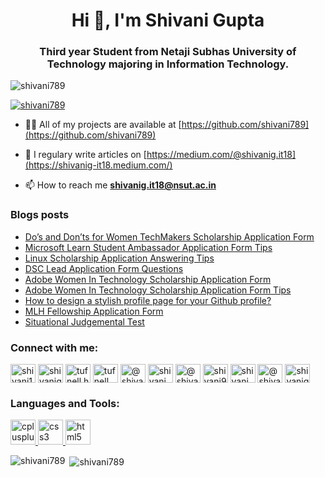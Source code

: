 <h1 align="center">Hi 👋, I'm Shivani Gupta</h1>
<h3 align="center">Third year Student from Netaji Subhas University of Technology majoring in Information Technology.</h3>

<p align="left"> <img src="https://komarev.com/ghpvc/?username=shivani789&label=Profile%20views&color=0e75b6&style=flat" alt="shivani789" /> </p>

<p align="left"> <a href="https://github.com/ryo-ma/github-profile-trophy"><img src="https://github-profile-trophy.vercel.app/?username=shivani789" alt="shivani789" /></a> </p>

- 👨‍💻 All of my projects are available at [https://github.com/shivani789](https://github.com/shivani789)

- 📝 I regulary write articles on [https://medium.com/@shivanig.it18](https://shivanig-it18.medium.com/)

- 📫 How to reach me **shivanig.it18@nsut.ac.in**


### Blogs posts
<!-- BLOG-POST-LIST:START -->
- [Do’s and Don’ts for Women TechMakers Scholarship Application Form](https://shivanig-it18.medium.com/dos-and-don-ts-for-women-techmakers-scholarship-application-form-5aa14f56260a)
- [Microsoft Learn Student Ambassador Application Form Tips](https://shivanig-it18.medium.com/microsoft-learn-student-ambassador-application-form-tips-b05689495296)
- [Linux Scholarship Application Answering Tips](https://shivanig-it18.medium.com/linux-scholarship-application-antips-55d44871ac90)
- [DSC Lead Application Form Questions](https://shivanig-it18.medium.com/dsc-lead-application-form-questions-c8a7c4e1732d)
- [Adobe Women In Technology Scholarship Application Form](https://shivanig-it18.medium.com/adobe-women-in-technology-scholarship-application-form-50b73fa00505)
- [Adobe Women In Technology Scholarship Application Form Tips](https://shivanig-it18.medium.com/adobe-women-in-technology-scholarship-application-form-tips-1f2edd95025a)
- [How to design a stylish profile page for your Github profile?](https://shivanig-it18.medium.com/how-to-design-a-stylish-profile-page-for-your-github-profile-20943b2c8a95)
- [MLH Fellowship Application Form](https://shivanig-it18.medium.com/mlh-fellowship-application-form-ef0e87c6fe3a)
- [Situational Judgemental Test](https://shivanig-it18.medium.com/situational-judgement-test-db763fc1e79c)
<!-- BLOG-POST-LIST:END -->

<h3 align="left">Connect with me:</h3>
<p align="left">
<a href="https://twitter.com/shivani13479081" target="blank"><img align="center" src="https://cdn.jsdelivr.net/npm/simple-icons@3.0.1/icons/twitter.svg" alt="shivani13479081" height="30" width="40" /></a>
<a href="https://linkedin.com/in/shivanigupta-61181b179" target="blank"><img align="center" src="https://cdn.jsdelivr.net/npm/simple-icons@3.0.1/icons/linkedin.svg" alt="shivanigupta-61181b179" height="30" width="40" /></a>
<a href="https://fb.com/tufnell.handbags" target="blank"><img align="center" src="https://cdn.jsdelivr.net/npm/simple-icons@3.0.1/icons/facebook.svg" alt="tufnell.handbags" height="30" width="40" /></a>
<a href="https://instagram.com/tufnell_handbags" target="blank"><img align="center" src="https://cdn.jsdelivr.net/npm/simple-icons@3.0.1/icons/instagram.svg" alt="tufnell_handbags" height="30" width="40" /></a>
<a href="https://shivanig-it18.medium.com/" target="blank"><img align="center" src="https://cdn.jsdelivr.net/npm/simple-icons@3.0.1/icons/medium.svg" alt="@shivanig.it18" height="30" width="40" /></a>
<a href="https://www.codechef.com/users/shivani__" target="blank"><img align="center" src="https://cdn.jsdelivr.net/npm/simple-icons@3.1.0/icons/codechef.svg" alt="shivani__" height="30" width="40" /></a>
<a href="https://www.hackerrank.com/@shivani_gupta911" target="blank"><img align="center" src="https://cdn.jsdelivr.net/npm/simple-icons@3.0.1/icons/hackerrank.svg" alt="@shivani_gupta911" height="30" width="40" /></a>
<a href="https://codeforces.com/profile/shivani9100" target="blank"><img align="center" src="https://cdn.jsdelivr.net/npm/simple-icons@3.0.1/icons/codeforces.svg" alt="shivani9100" height="30" width="40" /></a>
<a href="https://www.leetcode.com/shivani__" target="blank"><img align="center" src="https://cdn.jsdelivr.net/npm/simple-icons@3.0.1/icons/leetcode.svg" alt="shivani__" height="30" width="40" /></a>
<a href="https://www.hackerearth.com/@shivani1025" target="blank"><img align="center" src="https://cdn.jsdelivr.net/npm/simple-icons@3.0.1/icons/hackerearth.svg" alt="@shivani1025" height="30" width="40" /></a>
<a href="https://auth.geeksforgeeks.org/user/shivanigupta28" target="blank"><img align="center" src="https://cdn.jsdelivr.net/npm/simple-icons@3.0.1/icons/geeksforgeeks.svg" alt="shivanigupta28" height="30" width="40" /></a>
</p>

<h3 align="left">Languages and Tools:</h3>
<p align="left"> <a href="https://www.w3schools.com/cpp/" target="_blank"> <img src="https://devicons.github.io/devicon/devicon.git/icons/cplusplus/cplusplus-original.svg" alt="cplusplus" width="40" height="40"/> </a> <a href="https://www.w3schools.com/css/" target="_blank"> <img src="https://devicons.github.io/devicon/devicon.git/icons/css3/css3-original-wordmark.svg" alt="css3" width="40" height="40"/> </a> <a href="https://www.w3.org/html/" target="_blank"> <img src="https://devicons.github.io/devicon/devicon.git/icons/html5/html5-original-wordmark.svg" alt="html5" width="40" height="40"/> </a> </p>

<p align="left"><img align="left" src="https://github-readme-stats.vercel.app/api/top-langs?username=shivani789&show_icons=true&locale=en&layout=compact" alt="shivani789" /></p>

<p align="left">&nbsp;<img align="center" src="https://github-readme-stats.vercel.app/api?username=shivani789&show_icons=true&locale=en" alt="shivani789" /></p>
